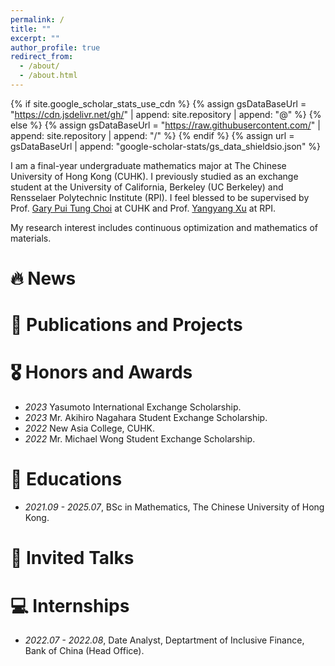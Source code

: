 ```yaml
---
permalink: /
title: ""
excerpt: ""
author_profile: true
redirect_from: 
  - /about/
  - /about.html
---
```


{% if site.google_scholar_stats_use_cdn %}
{% assign gsDataBaseUrl = "https://cdn.jsdelivr.net/gh/" | append: site.repository | append: "@" %}
{% else %}
{% assign gsDataBaseUrl = "https://raw.githubusercontent.com/" | append: site.repository | append: "/" %}
{% endif %}
{% assign url = gsDataBaseUrl | append: "google-scholar-stats/gs_data_shieldsio.json" %}

<span class='anchor' id='about-me'></span>

I am a final-year undergraduate mathematics major at The Chinese University of Hong Kong (CUHK). I previously studied as an exchange student at the University of California, Berkeley (UC Berkeley) and Rensselaer Polytechnic Institute (RPI). I feel blessed to be supervised by Prof. [Gary Pui Tung Choi](https://www.math.cuhk.edu.hk/~ptchoi/index.html) at CUHK and Prof. [Yangyang Xu](https://xu-yangyang.github.io/index.html) at RPI.

My research interest includes continuous optimization and mathematics of materials.

# 🔥 News


# 📝 Publications and Projects



# 🎖 Honors and Awards
- *2023* Yasumoto International Exchange Scholarship. 
- *2023* Mr. Akihiro Nagahara Student Exchange Scholarship.
- *2022* New Asia College, CUHK. 
- *2022* Mr. Michael Wong Student Exchange Scholarship. 

# 📖 Educations
- *2021.09 - 2025.07*, BSc in Mathematics, The Chinese University of Hong Kong. 


# 💬 Invited Talks


# 💻 Internships
- *2022.07 - 2022.08*, Date Analyst, Deptartment of Inclusive Finance, Bank of China (Head Office).
